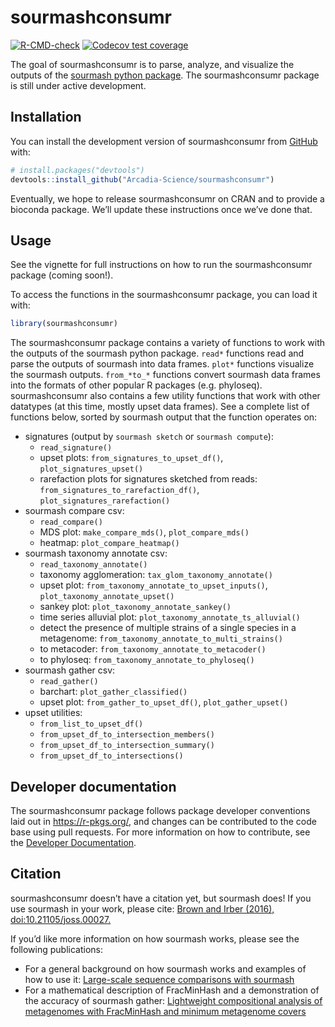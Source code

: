 
<!-- README.md is generated from README.Rmd. Please edit that file -->

# sourmashconsumr

<!-- badges: start -->

[![R-CMD-check](https://github.com/Arcadia-Science/sourmashconsumr/actions/workflows/check-standard.yaml/badge.svg)](https://github.com/Arcadia-Science/sourmashconsumr/actions/workflows/check-standard.yaml)
[![Codecov test
coverage](https://codecov.io/gh/Arcadia-Science/sourmashconsumr/branch/main/graph/badge.svg)](https://app.codecov.io/gh/Arcadia-Science/sourmashconsumr?branch=main)
<!-- badges: end -->

The goal of sourmashconsumr is to parse, analyze, and visualize the
outputs of the [sourmash python
package](https://sourmash.readthedocs.io/en/latest/). The
sourmashconsumr package is still under active development.

## Installation

You can install the development version of sourmashconsumr from
[GitHub](https://github.com/) with:

``` r
# install.packages("devtools")
devtools::install_github("Arcadia-Science/sourmashconsumr")
```

Eventually, we hope to release sourmashconsumr on CRAN and to provide a
bioconda package. We’ll update these instructions once we’ve done that.

## Usage

See the vignette for full instructions on how to run the sourmashconsumr
package (coming soon!).

To access the functions in the sourmashconsumr package, you can load it
with:

``` r
library(sourmashconsumr)
```

The sourmashconsumr package contains a variety of functions to work with
the outputs of the sourmash python package. `read*` functions read and
parse the outputs of sourmash into data frames. `plot*` functions
visualize the sourmash outputs. `from_*to_*` functions convert sourmash
data frames into the formats of other popular R packages
(e.g. phyloseq). sourmashconsumr also contains a few utility functions
that work with other datatypes (at this time, mostly upset data frames).
See a complete list of functions below, sorted by sourmash output that
the function operates on:

- signatures (output by `sourmash sketch` or `sourmash compute`):
  - `read_signature()`
  - upset plots: `from_signatures_to_upset_df()`,
    `plot_signatures_upset()`
  - rarefaction plots for signatures sketched from reads:
    `from_signatures_to_rarefaction_df()`,
    `plot_signatures_rarefaction()`
- sourmash compare csv:
  - `read_compare()`
  - MDS plot: `make_compare_mds()`, `plot_compare_mds()`
  - heatmap: `plot_compare_heatmap()`
- sourmash taxonomy annotate csv:
  - `read_taxonomy_annotate()`
  - taxonomy agglomeration: `tax_glom_taxonomy_annotate()`
  - upset plot: `from_taxonomy_annotate_to_upset_inputs()`,
    `plot_taxonomy_annotate_upset()`
  - sankey plot: `plot_taxonomy_annotate_sankey()`
  - time series alluvial plot: `plot_taxonomy_annotate_ts_alluvial()`
  - detect the presence of multiple strains of a single species in a
    metagenome: `from_taxonomy_annotate_to_multi_strains()`
  - to metacoder: `from_taxonomy_annotate_to_metacoder()`
  - to phyloseq: `from_taxonomy_annotate_to_phyloseq()`
- sourmash gather csv:
  - `read_gather()`
  - barchart: `plot_gather_classified()`
  - upset plot: `from_gather_to_upset_df()`, `plot_gather_upset()`
- upset utilities:
  - `from_list_to_upset_df()`
  - `from_upset_df_to_intersection_members()`
  - `from_upset_df_to_intersection_summary()`
  - `from_upset_df_to_intersections()`

## Developer documentation

The sourmashconsumr package follows package developer conventions laid
out in <https://r-pkgs.org/>, and changes can be contributed to the code
base using pull requests. For more information on how to contribute, see
the [Developer Documentation](devdoc.md).

## Citation

sourmashconsumr doesn’t have a citation yet, but sourmash does! If you
use sourmash in your work, please cite: [Brown and Irber (2016),
doi:10.21105/joss.00027.](https://joss.theoj.org/papers/10.21105/joss.00027)

If you’d like more information on how sourmash works, please see the
following publications:

- For a general background on how sourmash works and examples of how to
  use it: [Large-scale sequence comparisons with
  sourmash](https://f1000research.com/articles/8-1006/v1)
- For a mathematical description of FracMinHash and a demonstration of
  the accuracy of sourmash gather: [Lightweight compositional analysis
  of metagenomes with FracMinHash and minimum metagenome
  covers](https://www.biorxiv.org/content/10.1101/2022.01.11.475838v2.abstract)
